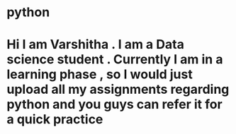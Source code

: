 # python
# Hi I am Varshitha . I am a Data science student . Currently I am in a learning phase , so I would just upload all my assignments regarding python and you guys can refer it for a quick practice
